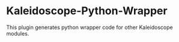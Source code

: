 # Kaleidoscope-Python-Wrapper
This plugin generates python wrapper code for other Kaleidoscope modules.
